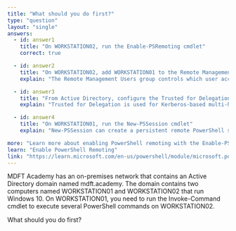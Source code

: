 ```yaml
---
title: "What should you do first?"
type: "question"
layout: "single"
answers:
  - id: answer1
    title: "On WORKSTATION02, run the Enable-PSRemoting cmdlet"
    correct: true

  - id: answer2
    title: "On WORKSTATION02, add WORKSTATION01 to the Remote Management Users group"
    explain: "The Remote Management Users group controls which user accounts (not computer accounts) are allowed to connect via PowerShell remoting when they are not local administrators. This step is only required if the user initiating the remote session is not an administrator on WORKSTATION02. Usually, the user has admin rights and this step is unnecessary."

  - id: answer3
    title: "From Active Directory, configure the Trusted for Delegation setting for the computer account of WORKSTATION02"
    explain: "Trusted for Delegation is used for Kerberos-based multi-hop authentication, allowing a service to impersonate users to access resources on another computer. This is not needed for a basic one-to-one PowerShell remoting session."

  - id: answer4
    title: "On WORKSTATION01, run the New-PSSession cmdlet"
    explain: "New-PSSession can create a persistent remote PowerShell session, but it requires PowerShell remoting to already be enabled and properly configured on the target computer (WORKSTATION02). Without running Enable-PSRemoting first, this command will fail."

more: "Learn more about enabling PowerShell remoting with the Enable-PSRemoting cmdlet"
learn: "Enable PowerShell Remoting"
link: "https://learn.microsoft.com/en-us/powershell/module/microsoft.powershell.core/enable-psremoting"
---
```

MDFT Academy has an on-premises network that contains an Active Directory domain named mdft.academy. The domain contains two computers named WORKSTATION01 and WORKSTATION02 that run Windows 10. On WORKSTATION01, you need to run the Invoke-Command cmdlet to execute several PowerShell commands on WORKSTATION02.

What should you do first?
